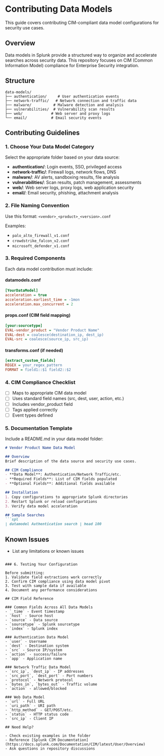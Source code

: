 # Contributing Data Models

This guide covers contributing CIM-compliant data model configurations for security use cases.

## Overview

Data models in Splunk provide a structured way to organize and accelerate searches across security data. This repository focuses on CIM (Common Information Model) compliance for Enterprise Security integration.

## Structure

```
data-models/
├── authentication/     # User authentication events
├── network-traffic/   # Network connection and traffic data
├── malware/          # Malware detection and analysis
├── vulnerabilities/  # Vulnerability scan results
├── web/             # Web server and proxy logs
└── email/           # Email security events
```

## Contributing Guidelines

### 1. Choose Your Data Model Category

Select the appropriate folder based on your data source:
- **authentication/**: Login events, SSO, privileged access
- **network-traffic/**: Firewall logs, network flows, DNS
- **malware/**: AV alerts, sandboxing results, file analysis
- **vulnerabilities/**: Scan results, patch management, assessments
- **web/**: Web server logs, proxy logs, web application security
- **email/**: Email security, phishing, attachment analysis

### 2. File Naming Convention

Use this format: `<vendor>_<product>_<version>.conf`

Examples:
- `palo_alto_firewall_v1.conf`
- `crowdstrike_falcon_v2.conf`
- `microsoft_defender_v1.conf`

### 3. Required Components

Each data model contribution must include:

#### datamodels.conf
```ini
[YourDataModel]
acceleration = true
acceleration.earliest_time = -1mon
acceleration.max_concurrent = 2
```

#### props.conf (CIM field mapping)
```ini
[your:sourcetype]
EVAL-vendor_product = "Vendor Product Name"
EVAL-dest = coalesce(destination_ip, dest_ip)
EVAL-src = coalesce(source_ip, src_ip)
```

#### transforms.conf (if needed)
```ini
[extract_custom_fields]
REGEX = your_regex_pattern
FORMAT = field1::$1 field2::$2
```

### 4. CIM Compliance Checklist

- [ ] Maps to appropriate CIM data model
- [ ] Uses standard field names (src, dest, user, action, etc.)
- [ ] Includes vendor_product field
- [ ] Tags applied correctly
- [ ] Event types defined

### 5. Documentation Template

Include a README.md in your data model folder:

```markdown
# Vendor Product Name Data Model

## Overview
Brief description of the data source and security use cases.

## CIM Compliance
- **Data Model**: Authentication/Network Traffic/etc.
- **Required Fields**: List of CIM fields populated
- **Optional Fields**: Additional fields available

## Installation
1. Copy configurations to appropriate Splunk directories
2. Restart Splunk or reload configurations
3. Verify data model acceleration

## Sample Searches
```spl
| datamodel Authentication search | head 100
```

## Known Issues
- List any limitations or known issues
```

### 6. Testing Your Configuration

Before submitting:
1. Validate field extractions work correctly
2. Confirm CIM compliance using data model pivot
3. Test with sample data if available
4. Document any performance considerations

## CIM Field Reference

### Common Fields Across All Data Models
- `_time` - Event timestamp
- `host` - Source host
- `source` - Data source
- `sourcetype` - Splunk sourcetype
- `index` - Splunk index

### Authentication Data Model
- `user` - Username
- `dest` - Destination system
- `src` - Source IP/system
- `action` - success/failure
- `app` - Application name

### Network Traffic Data Model
- `src_ip`, `dest_ip` - IP addresses
- `src_port`, `dest_port` - Port numbers
- `protocol` - Network protocol
- `bytes_in`, `bytes_out` - Traffic volume
- `action` - allowed/blocked

### Web Data Model
- `url` - Full URL
- `uri_path` - URI path
- `http_method` - GET/POST/etc.
- `status` - HTTP status code
- `src_ip` - Client IP

## Need Help?

- Check existing examples in the folder
- Reference [Splunk CIM Documentation](https://docs.splunk.com/Documentation/CIM/latest/User/Overview)
- Ask questions in repository discussions